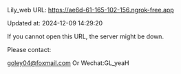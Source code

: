 Lily_web URL: https://ae6d-61-165-102-156.ngrok-free.app

Updated at: 2024-12-09 14:29:20

If you cannot open this URL, the server might be down.

Please contact: 

goley04@foxmail.com Or Wechat:GL_yeaH